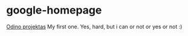 # google-homepage

<html>
<head><title>Labas krabas</title></head>
<body>
<a href="http://www.theodinproject.com">Odino projektas</a>
My first one. Yes, hard, but i can or not or yes or not :)
</body>
</html>
